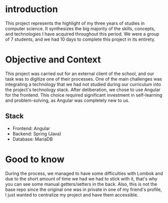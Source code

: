 # introduction
This project represents the highlight of my three years of studies in computer science. It synthesizes the big majority of the skills, concepts, and technologies I have acquired throughout this period. We were a group of 7 students, and we had 10 days to complete this project in its entirety.

# Objective and Context
This project was carried out for an external client of the school, and our task was to digitize one of their processes. One of the main challenges was integrating a technology that we had not studied during our curriculum into the project's technology stack. After deliberation, we chose to use Angular for the frontend. This choice required significant investment in self-learning and problem-solving, as Angular was completely new to us.

## Stack
- Frontend: Angular
- Backend: Spring (Java)
- Database: MariaDB


# Good to know
During the process, we managed to have some difficulties with Lombok and due to the short amount of time we had we had to stick with it, that's why you can see some manual getters/setters in the back.
Also, this is not the base repo since the original one was in private in one of my friend's profile, I just wanted to centralize my project and have them accessible. 